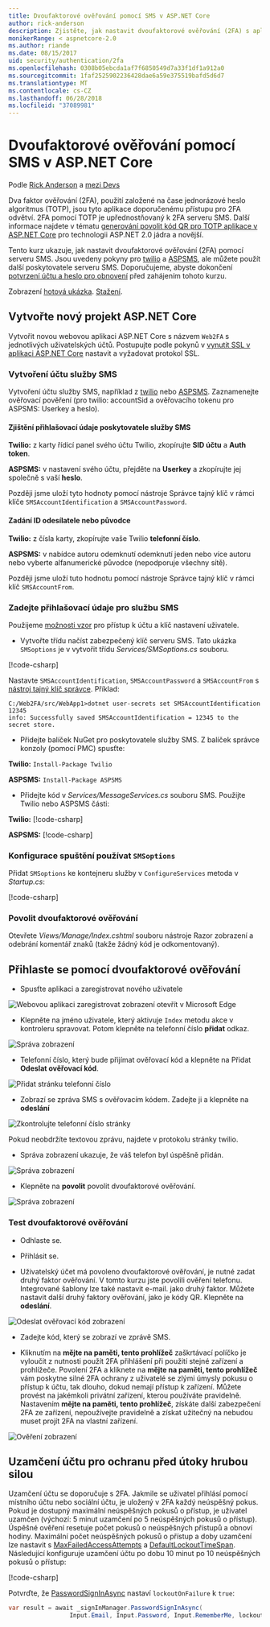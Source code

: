 ```yaml
---
title: Dvoufaktorové ověřování pomocí SMS v ASP.NET Core
author: rick-anderson
description: Zjistěte, jak nastavit dvoufaktorové ověřování (2FA) s aplikací ASP.NET Core.
monikerRange: < aspnetcore-2.0
ms.author: riande
ms.date: 08/15/2017
uid: security/authentication/2fa
ms.openlocfilehash: 0308b05ebcda1af7f6850549d7a33f1df1a912a0
ms.sourcegitcommit: 1faf2525902236428dae6a59e375519bafd5d6d7
ms.translationtype: MT
ms.contentlocale: cs-CZ
ms.lasthandoff: 06/28/2018
ms.locfileid: "37089981"
---
```

# <a name="two-factor-authentication-with-sms-in-aspnet-core"></a>Dvoufaktorové ověřování pomocí SMS v ASP.NET Core

Podle [Rick Anderson](https://twitter.com/RickAndMSFT) a [mezi Devs](https://github.com/Swiss-Devs)

 Dva faktor ověřování (2FA), použití založené na čase jednorázové heslo algoritmus (TOTP), jsou tyto aplikace doporučenému přístupu pro 2FA odvětví. 2FA pomocí TOTP je upřednostňovaný k 2FA serveru SMS. Další informace najdete v tématu [generování povolit kód QR pro TOTP aplikace v ASP.NET Core](xref:security/authentication/identity-enable-qrcodes) pro technologii ASP.NET 2.0 jádra a novější.

Tento kurz ukazuje, jak nastavit dvoufaktorové ověřování (2FA) pomocí serveru SMS. Jsou uvedeny pokyny pro [twilio](https://www.twilio.com/) a [ASPSMS](https://www.aspsms.com/asp.net/identity/core/testcredits/), ale můžete použít další poskytovatele serveru SMS. Doporučujeme, abyste dokončení [potvrzení účtu a heslo pro obnovení](xref:security/authentication/accconfirm) před zahájením tohoto kurzu.

Zobrazení [hotová ukázka](https://github.com/aspnet/Docs/tree/master/aspnetcore/security/authentication/2fa/sample/Web2FA). [Stažení](xref:tutorials/index#how-to-download-a-sample).

## <a name="create-a-new-aspnet-core-project"></a>Vytvořte nový projekt ASP.NET Core

Vytvořit novou webovou aplikaci ASP.NET Core s názvem `Web2FA` s jednotlivých uživatelských účtů. Postupujte podle pokynů v [vynutit SSL v aplikaci ASP.NET Core](xref:security/enforcing-ssl) nastavit a vyžadovat protokol SSL.

### <a name="create-an-sms-account"></a>Vytvoření účtu služby SMS

Vytvoření účtu služby SMS, například z [twilio](https://www.twilio.com/) nebo [ASPSMS](https://www.aspsms.com/asp.net/identity/core/testcredits/). Zaznamenejte ověřovací pověření (pro twilio: accountSid a ověřovacího tokenu pro ASPSMS: Userkey a heslo).

#### <a name="figuring-out-sms-provider-credentials"></a>Zjištění přihlašovací údaje poskytovatele služby SMS

**Twilio:** z karty řídicí panel svého účtu Twilio, zkopírujte **SID účtu** a **Auth token**.

**ASPSMS:** v nastavení svého účtu, přejděte na **Userkey** a zkopírujte jej společně s vaší **heslo**.

Později jsme uloží tyto hodnoty pomocí nástroje Správce tajný klíč v rámci klíče `SMSAccountIdentification` a `SMSAccountPassword`.

#### <a name="specifying-senderid--originator"></a>Zadání ID odesílatele nebo původce

**Twilio:** z čísla karty, zkopírujte vaše Twilio **telefonní číslo**.

**ASPSMS:** v nabídce autoru odemknutí odemknutí jeden nebo více autoru nebo vyberte alfanumerické původce (nepodporuje všechny sítě).

Později jsme uloží tuto hodnotu pomocí nástroje Správce tajný klíč v rámci klíč `SMSAccountFrom`.


### <a name="provide-credentials-for-the-sms-service"></a>Zadejte přihlašovací údaje pro službu SMS

Použijeme [možnosti vzor](xref:fundamentals/configuration/options) pro přístup k účtu a klíč nastavení uživatele.

   * Vytvořte třídu načíst zabezpečený klíč serveru SMS. Tato ukázka `SMSoptions` je v vytvořit třídu *Services/SMSoptions.cs* souboru.

[!code-csharp[](2fa/sample/Web2FA/Services/SMSoptions.cs)]

Nastavte `SMSAccountIdentification`, `SMSAccountPassword` a `SMSAccountFrom` s [nástroj tajný klíč správce](xref:security/app-secrets). Příklad:

```none
C:/Web2FA/src/WebApp1>dotnet user-secrets set SMSAccountIdentification 12345
info: Successfully saved SMSAccountIdentification = 12345 to the secret store.
```
* Přidejte balíček NuGet pro poskytovatele služby SMS. Z balíček správce konzoly (pomocí PMC) spusťte:

**Twilio:**
`Install-Package Twilio`

**ASPSMS:**
`Install-Package ASPSMS`


* Přidejte kód v *Services/MessageServices.cs* souboru SMS. Použijte Twilio nebo ASPSMS části:


**Twilio:** [!code-csharp[](2fa/sample/Web2FA/Services/MessageServices_twilio.cs)]

**ASPSMS:** [!code-csharp[](2fa/sample/Web2FA/Services/MessageServices_ASPSMS.cs)]

### <a name="configure-startup-to-use-smsoptions"></a>Konfigurace spuštění používat `SMSoptions`

Přidat `SMSoptions` ke kontejneru služby v `ConfigureServices` metoda v *Startup.cs*:

[!code-csharp[](2fa/sample/Web2FA/Startup.cs?name=snippet1&highlight=4)]

### <a name="enable-two-factor-authentication"></a>Povolit dvoufaktorové ověřování

Otevřete *Views/Manage/Index.cshtml* souboru nástroje Razor zobrazení a odebrání komentář znaků (takže žádný kód je odkomentovaný).

## <a name="log-in-with-two-factor-authentication"></a>Přihlaste se pomocí dvoufaktorové ověřování

* Spusťte aplikaci a zaregistrovat nového uživatele

![Webovou aplikaci zaregistrovat zobrazení otevřít v Microsoft Edge](2fa/_static/login2fa1.png)

* Klepněte na jméno uživatele, který aktivuje `Index` metodu akce v kontroleru spravovat. Potom klepněte na telefonní číslo **přidat** odkaz.

![Správa zobrazení](2fa/_static/login2fa2.png)

* Telefonní číslo, který bude přijímat ověřovací kód a klepněte na Přidat **Odeslat ověřovací kód**.

![Přidat stránku telefonní číslo](2fa/_static/login2fa3.png)

* Zobrazí se zpráva SMS s ověřovacím kódem. Zadejte ji a klepněte na **odeslání**

![Zkontrolujte telefonní číslo stránky](2fa/_static/login2fa4.png)

Pokud neobdržíte textovou zprávu, najdete v protokolu stránky twilio.

* Správa zobrazení ukazuje, že váš telefon byl úspěšně přidán.

![Správa zobrazení](2fa/_static/login2fa5.png)

* Klepněte na **povolit** povolit dvoufaktorové ověřování.

![Správa zobrazení](2fa/_static/login2fa6.png)

### <a name="test-two-factor-authentication"></a>Test dvoufaktorové ověřování

* Odhlaste se.

* Přihlásit se.

* Uživatelský účet má povoleno dvoufaktorové ověřování, je nutné zadat druhý faktor ověřování. V tomto kurzu jste povolili ověření telefonu. Integrované šablony lze také nastavit e-mail. jako druhý faktor. Můžete nastavit další druhý faktory ověřování, jako je kódy QR. Klepněte na **odeslání**.

![Odeslat ověřovací kód zobrazení](2fa/_static/login2fa7.png)

* Zadejte kód, který se zobrazí ve zprávě SMS.

* Kliknutím na **mějte na paměti, tento prohlížeč** zaškrtávací políčko je vyloučit z nutnosti použít 2FA přihlášení při použití stejné zařízení a prohlížeče. Povolení 2FA a kliknete na **mějte na paměti, tento prohlížeč** vám poskytne silné 2FA ochrany z uživatelé se zlými úmysly pokusu o přístup k účtu, tak dlouho, dokud nemají přístup k zařízení. Můžete provést na jakémkoli privátní zařízení, kterou používáte pravidelně. Nastavením **mějte na paměti, tento prohlížeč**, získáte další zabezpečení 2FA ze zařízení, nepoužívejte pravidelně a získat užitečný na nebudou muset projít 2FA na vlastní zařízení.

![Ověření zobrazení](2fa/_static/login2fa8.png)

## <a name="account-lockout-for-protecting-against-brute-force-attacks"></a>Uzamčení účtu pro ochranu před útoky hrubou silou

Uzamčení účtu se doporučuje s 2FA. Jakmile se uživatel přihlásí pomocí místního účtu nebo sociální účtu, je uložený v 2FA každý neúspěšný pokus. Pokud je dostupný maximální neúspěšných pokusů o přístup, je uživatel uzamčen (výchozí: 5 minut uzamčení po 5 neúspěšných pokusů o přístup). Úspěšné ověření resetuje počet pokusů o neúspěšných přístupů a obnoví hodiny. Maximální počet neúspěšných pokusů o přístup a doby uzamčení lze nastavit s [MaxFailedAccessAttempts](/dotnet/api/microsoft.aspnetcore.identity.lockoutoptions.maxfailedaccessattempts) a [DefaultLockoutTimeSpan](/dotnet/api/microsoft.aspnetcore.identity.lockoutoptions.defaultlockouttimespan). Následující konfiguruje uzamčení účtu po dobu 10 minut po 10 neúspěšných pokusů o přístup:

[!code-csharp[](2fa/sample/Web2FA/Startup.cs?name=snippet2&highlight=13-17)]

Potvrďte, že [PasswordSignInAsync](/dotnet/api/microsoft.aspnetcore.identity.signinmanager-1.passwordsigninasync) nastaví `lockoutOnFailure` k `true`:

```csharp
var result = await _signInManager.PasswordSignInAsync(
                 Input.Email, Input.Password, Input.RememberMe, lockoutOnFailure: true);
```
